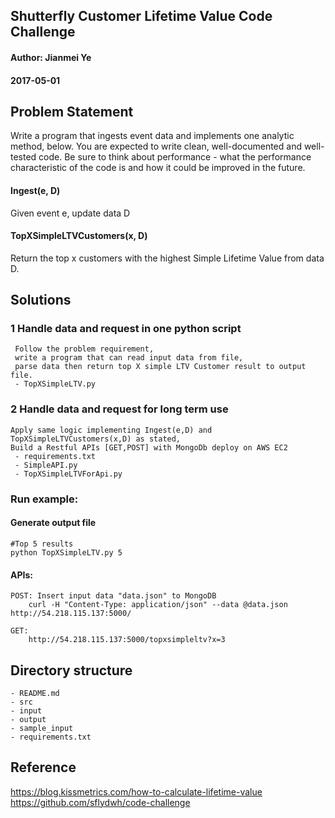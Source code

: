 ## Shutterfly Customer Lifetime Value Code Challenge

#### Author: Jianmei Ye
#### 2017-05-01


## Problem Statement

Write a program that ingests event data and implements one analytic method, below. You are expected to write clean, well-documented and well-tested code. Be sure to think about performance - what the performance characteristic of the code is and how it could be improved in the future.

#### Ingest(e, D)
Given event e, update data D

#### TopXSimpleLTVCustomers(x, D)
Return the top x customers with the highest Simple Lifetime Value from data D. 


## Solutions

### 1 Handle data and request in one python script
     Follow the problem requirement,
     write a program that can read input data from file, 
     parse data then return top X simple LTV Customer result to output file.
     - TopXSimpleLTV.py
     
### 2 Handle data and request for long term use
    Apply same logic implementing Ingest(e,D) and TopXSimpleLTVCustomers(x,D) as stated,
    Build a Restful APIs [GET,POST] with MongoDb deploy on AWS EC2
     - requirements.txt
     - SimpleAPI.py
     - TopXSimpleLTVForApi.py
  
### Run example:
#### Generate output file
    #Top 5 results
    python TopXSimpleLTV.py 5
#### APIs:
    POST: Insert input data "data.json" to MongoDB 
        curl -H "Content-Type: application/json" --data @data.json http://54.218.115.137:5000/

    GET:
        http://54.218.115.137:5000/topxsimpleltv?x=3
    
     
     
## Directory structure

```
- README.md
- src 
- input 
- output 
- sample_input 
- requirements.txt
```

## Reference
https://blog.kissmetrics.com/how-to-calculate-lifetime-value
https://github.com/sflydwh/code-challenge




